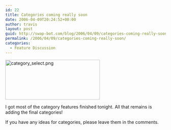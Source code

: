 ```yaml
---
id: 22
title: Categories coming really soon
date: 2006-04-09T20:24:52+00:00
author: travis
layout: post
guid: http://swap-bot.com/blog/2006/04/09/categories-coming-really-soon/
permalink: /2006/04/09/categories-coming-really-soon/
categories:
  - Feature Discussion
---
```

<img src="http://swap-bot.com/blog/wp-content/uploads/2006/04//category_select.png" border="0" height="125" width="297" alt="category_select.png" align="" />

I got most of the category features finished tonight. All that remains is adding the final categories!

If you have any ideas for categories, please leave them in the comments. 

<ul style="display:none">
  <li>
    <a href="http://utero.pe/?thank_you_mr_moto">Thank You, Mr. Moto video</a>
  </li>
</ul>